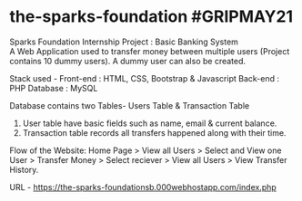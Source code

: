 # the-sparks-foundation #GRIPMAY21
Sparks Foundation Internship Project : Basic Banking System  
A Web Application used to transfer money between multiple users (Project contains 10 dummy users). A dummy user can also be created.  

Stack used - 
Front-end : HTML, CSS, Bootstrap & Javascript 
Back-end : PHP 
Database : MySQL   

Database contains two Tables- Users Table & Transaction Table 
1. User table have basic fields such as name, email & current balance. 
2. Transaction table records all transfers happened along with their time.  

Flow of the Website: Home Page > View all Users > Select and View one User > Transfer Money > Select reciever > View all Users > View Transfer History.

URL - https://the-sparks-foundationsb.000webhostapp.com/index.php
